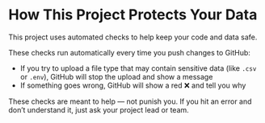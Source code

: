 # How This Project Protects Your Data

This project uses automated checks to help keep your code and data safe.

These checks run automatically every time you push changes to GitHub:

- If you try to upload a file type that may contain sensitive data (like `.csv` or `.env`), GitHub will stop the upload and show a message
- If something goes wrong, GitHub will show a red ❌ and tell you why

These checks are meant to help — not punish you. If you hit an error and don’t understand it, just ask your project lead or team.
